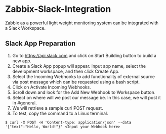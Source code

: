 # Zabbix-Slack-Integration
Zabbix as a powerful light weight monitoring system can be integrated with a Slack Workspace.

## Slack App Preparation

1. Go to https://api.slack.com and click on Start Building button to build a new app.
2. Create a Slack App popup will appear. Input app name, select the development workspace, and then click Create App.
3. Select the Incoming Webhooks to add functionality of external source via post message which can be requested using a bash script.
4. Click on Activate Incoming Webhooks.
5. Scroll down and look for the Add New Webhook to Workspace button.
6. Select on where will we post our message be. In this case, we will post it in #general.
7. We will retrieve a sample curl POST request.
8. To test, copy the command to a Linux terminal.
```
$ curl -X POST -H 'Content-type: application/json' --data '{"text":"Hello, World!"}' <Input your Webhook here>
```

